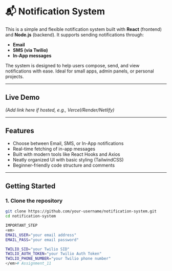 # 📬 Notification System

This is a simple and flexible notification system built with **React** (frontend) and **Node.js** (backend). It supports sending notifications through:

- **Email**
- **SMS (via Twilio)**
- **In-App messages**

The system is designed to help users compose, send, and view notifications with ease. Ideal for small apps, admin panels, or personal projects.

---

## Live Demo

*(Add link here if hosted, e.g., Vercel/Render/Netlify)*

---

## Features

- Choose between Email, SMS, or In-App notifications
- Real-time fetching of in-app messages
- Built with modern tools like React Hooks and Axios
- Neatly organized UI with basic styling (TailwindCSS)
- Beginner-friendly code structure and comments

---

## Getting Started

### 1. Clone the repository

```bash
git clone https://github.com/your-username/notification-system.git
cd notification-system

IMPORTANT_STEP
<em>
EMAIL_USER="your email address"
EMAIL_PASS="your email password"

TWILIO_SID="your Twilio SID"
TWILIO_AUTH_TOKEN="your Twilio Auth Token"
TWILIO_PHONE_NUMBER="your Twilio phone number"
</em>#   A s s i g n m e n t _ 1 1  
 